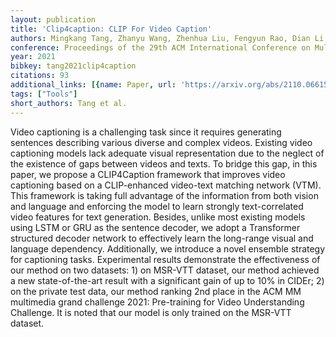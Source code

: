 ```yaml
---
layout: publication
title: 'Clip4caption: CLIP For Video Caption'
authors: Mingkang Tang, Zhanyu Wang, Zhenhua Liu, Fengyun Rao, Dian Li, Xiu Li
conference: Proceedings of the 29th ACM International Conference on Multimedia
year: 2021
bibkey: tang2021clip4caption
citations: 93
additional_links: [{name: Paper, url: 'https://arxiv.org/abs/2110.06615'}]
tags: ["Tools"]
short_authors: Tang et al.
---
```

Video captioning is a challenging task since it requires generating sentences
describing various diverse and complex videos. Existing video captioning models
lack adequate visual representation due to the neglect of the existence of gaps
between videos and texts. To bridge this gap, in this paper, we propose a
CLIP4Caption framework that improves video captioning based on a CLIP-enhanced
video-text matching network (VTM). This framework is taking full advantage of
the information from both vision and language and enforcing the model to learn
strongly text-correlated video features for text generation. Besides, unlike
most existing models using LSTM or GRU as the sentence decoder, we adopt a
Transformer structured decoder network to effectively learn the long-range
visual and language dependency. Additionally, we introduce a novel ensemble
strategy for captioning tasks. Experimental results demonstrate the
effectiveness of our method on two datasets: 1) on MSR-VTT dataset, our method
achieved a new state-of-the-art result with a significant gain of up to 10% in
CIDEr; 2) on the private test data, our method ranking 2nd place in the ACM MM
multimedia grand challenge 2021: Pre-training for Video Understanding
Challenge. It is noted that our model is only trained on the MSR-VTT dataset.